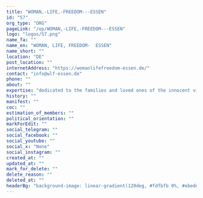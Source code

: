 ```yaml
---
title: "WOMAN,-LIFE,-FREEDOM---ESSEN"
id: "57"
org_type: "ORG"
pageLink: "/op/WOMAN,-LIFE,-FREEDOM---ESSEN"
logo: "logos/57.png"
name_fa: ""
name_en: "WOMAN, LIFE, FREEDOM-  ESSEN"
name_short: ""
location: "DE"
post_location: ""
internetAddress: "https://womanlifefreedom-essen.de/"
contact: "info@wlf-essen.de"
phone: ""
about: ""
expertise: "dedicated to the families and loved ones of the innocent victims in Iran. In times like these, it's crucial to show solidarity and support those affected by tragic events."
history: ""
manifest: ""
coc: ""
estimation_of_members: ""
political_orientation: ""
markForEdit: ""
social_telegram: ""
social_facebook: ""
social_youtube: ""
social_x: "None"
social_instagram: ""
created_at: ""
updated_at: ""
mark_for_delete: ""
delete_reason: ""
deleted_at: ""
headerBg: "background-image: linear-gradient(120deg, #fdfbfb 0%, #ebedee 100%);"
---
```


